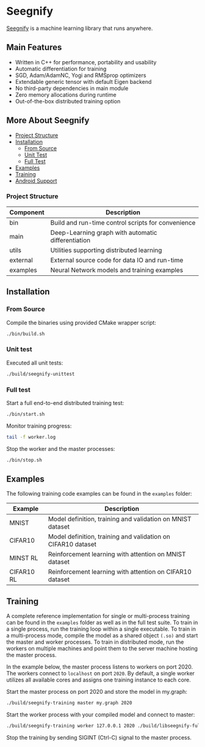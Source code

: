 # Seegnify

[Seegnify](https://www.seegnify.org/) is a machine learning library that runs anywhere.

## Main Features

  * Written in C++ for performance, portability and usability
  * Automatic differentiation for training
  * SGD, Adam/AdamNC, Yogi and RMSprop optimizers
  * Extendable generic tensor with default Eigen backend
  * No third-party dependencies in main module
  * Zero memory allocations during runtime
  * Out-of-the-box distributed training option

## More About Seegnify

<!-- toc -->

- [Project Structure](#project-structure)
- [Installation](#installation)
  - [From Source](#from-source)
  - [Unit Test](#unit-test)
  - [Full Test](#full-test)
- [Examples](#examples)
- [Training](#training)
- [Android Support](#android-support)

<!-- tocstop -->

### Project Structure

| Component | Description                                        |
| --------- | -------------------------------------------------- |
| bin       | Build and run-time control scripts for convenience |
| main      | Deep-Learning graph with automatic differentiation |
| utils     | Utilities supporting distributed learning          |
| external  | External source code for data IO and run-time      |
| examples  | Neural Network models and training examples        |

## Installation

### From Source

Compile the binaries using provided CMake wrapper script:

```bash
./bin/build.sh
```

### Unit test

Executed all unit tests:

```bash
./build/seegnify-unittest
```

### Full test

Start a full end-to-end distributed training test:

```bash
./bin/start.sh
```

Monitor training progress:

```bash
tail -f worker.log
```

Stop the worker and the master processes:

```bash
./bin/stop.sh
```

## Examples

The following training code examples can be found in the `examples` folder:

| Example    | Description                                                  |
| ---------- | ------------------------------------------------------------ |
| MNIST      | Model definition, training and validation on MNIST dataset   |
| CIFAR10    | Model definition, training and validation on CIFAR10 dataset |
| MINST RL   | Reinforcement learning with attention on MNIST dataset       |
| CIFAR10 RL | Reinforcement learning with attention on CIFAR10 dataset     |

## Training

A complete reference implementation for single or multi-process training can
be found in the `examples` folder as well as in the full test suite. To train
in a single process, run the training loop within a single executable. To
train in a multi-process mode, compile the model as a shared object `(.so)`
and start the master and worker processes. To train in distributed mode, run
the workers on multiple machines and point them to the server machine hosting
the master process.

In the example below, the master process listens to workers on port 2020. The
workers connect to `localhost` on port `2020`. By default, a single worker
utilizes all available cores and assigns one training instance to each core.

Start the master process on port 2020 and store the model in my.graph:

```bash
./build/seegnify-training master my.graph 2020
```

Start the worker process with your compiled model and connect to master:

```bash
./build/seegnify-training worker 127.0.0.1 2020 ./build/libseegnify-fulltest.so
```

Stop the training by sending SIGINT (Ctrl-C) signal to the master process.

